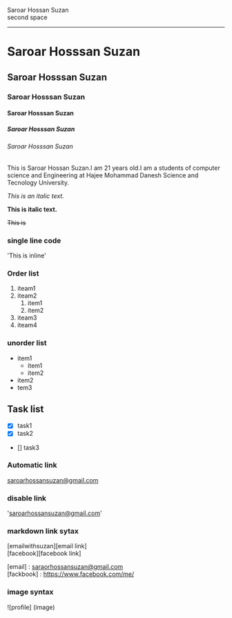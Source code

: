 <!--markdown tutorial-->

Saroar Hossan Suzan  
second space

---

# Saroar Hosssan Suzan

## Saroar Hosssan Suzan

### Saroar Hosssan Suzan

#### Saroar Hosssan Suzan

##### Saroar Hosssan Suzan

###### Saroar Hosssan Suzan

<p>This is Saroar Hossan Suzan.I am 21 years old.I am a students of computer science and Engineering at Hajee Mohammad Danesh Science and Tecnology University.<p>

_This is an italic text._

**This is italic text.**

~~This is~~

### single line code

'This is inline'

### Order list

1. iteam1
2. iteam2
   1. item1
   2. item2
3. iteam3
4. iteam4

### unorder list

- item1 
  - item1  
  - item2 
- item2  
- tem3

## Task list

- [x] task1
- [x] task2
- [] task3

### Automatic link
saroarhossansuzan@gmail.com

### disable link

'saroarhossansuzan@gmail.com'

### markdown link sytax

[emailwithsuzan][email link]  
[facebook][facebook link]



<!--all link is here-->
[email] : saraorhossansuzan@gmail.com  
[fackbook] : https://www.facebook.com/me/

### image syntax
![profile] (image)

